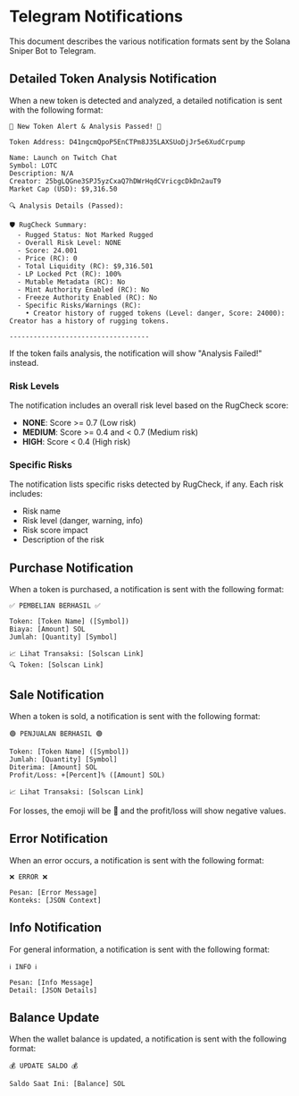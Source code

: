 # Telegram Notifications

This document describes the various notification formats sent by the Solana Sniper Bot to Telegram.

## Detailed Token Analysis Notification

When a new token is detected and analyzed, a detailed notification is sent with the following format:

```
🚀 New Token Alert & Analysis Passed! 🚀

Token Address: D41ngcmQpoP5EnCTPm8J35LAXSUoDjJr5e6XudCrpump

Name: Launch on Twitch Chat
Symbol: LOTC
Description: N/A
Creator: 25bgLQGne3SPJ5yzCxaQ7hDWrHqdCVricgcDkDn2auT9
Market Cap (USD): $9,316.50

🔍 Analysis Details (Passed):

🛡️ RugCheck Summary:
  - Rugged Status: Not Marked Rugged
  - Overall Risk Level: NONE
  - Score: 24.001
  - Price (RC): 0
  - Total Liquidity (RC): $9,316.501
  - LP Locked Pct (RC): 100%
  - Mutable Metadata (RC): No
  - Mint Authority Enabled (RC): No
  - Freeze Authority Enabled (RC): No
  - Specific Risks/Warnings (RC):
    • Creator history of rugged tokens (Level: danger, Score: 24000): Creator has a history of rugging tokens.

-----------------------------------
```

If the token fails analysis, the notification will show "Analysis Failed!" instead.

### Risk Levels

The notification includes an overall risk level based on the RugCheck score:

- **NONE**: Score >= 0.7 (Low risk)
- **MEDIUM**: Score >= 0.4 and < 0.7 (Medium risk)
- **HIGH**: Score < 0.4 (High risk)

### Specific Risks

The notification lists specific risks detected by RugCheck, if any. Each risk includes:

- Risk name
- Risk level (danger, warning, info)
- Risk score impact
- Description of the risk

## Purchase Notification

When a token is purchased, a notification is sent with the following format:

```
✅ PEMBELIAN BERHASIL ✅

Token: [Token Name] ([Symbol])
Biaya: [Amount] SOL
Jumlah: [Quantity] [Symbol]

📈 Lihat Transaksi: [Solscan Link]
🔍 Token: [Solscan Link]
```

## Sale Notification

When a token is sold, a notification is sent with the following format:

```
🟢 PENJUALAN BERHASIL 🟢

Token: [Token Name] ([Symbol])
Jumlah: [Quantity] [Symbol]
Diterima: [Amount] SOL
Profit/Loss: +[Percent]% ([Amount] SOL)

📈 Lihat Transaksi: [Solscan Link]
```

For losses, the emoji will be 🔴 and the profit/loss will show negative values.

## Error Notification

When an error occurs, a notification is sent with the following format:

```
❌ ERROR ❌

Pesan: [Error Message]
Konteks: [JSON Context]
```

## Info Notification

For general information, a notification is sent with the following format:

```
ℹ️ INFO ℹ️

Pesan: [Info Message]
Detail: [JSON Details]
```

## Balance Update

When the wallet balance is updated, a notification is sent with the following format:

```
💰 UPDATE SALDO 💰

Saldo Saat Ini: [Balance] SOL
``` 